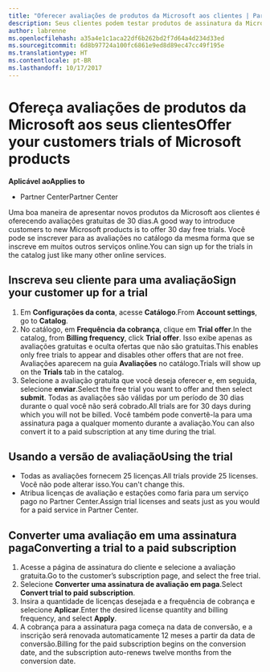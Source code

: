 ```yaml
---
title: "Oferecer avaliações de produtos da Microsoft aos clientes | Partner Center"
description: Seus clientes podem testar produtos de assinatura da Microsoft durante 30 dias.
author: labrenne
ms.openlocfilehash: a35a4e1c1aca22df6b262bd2f7d64a4d234d33ed
ms.sourcegitcommit: 6d8b97724a100fc6861e9ed8d89ec47cc49f195e
ms.translationtype: HT
ms.contentlocale: pt-BR
ms.lasthandoff: 10/17/2017
---
```

# <a name="offer-your-customers-trials-of-microsoft-products"></a><span data-ttu-id="0977f-103">Ofereça avaliações de produtos da Microsoft aos seus clientes</span><span class="sxs-lookup"><span data-stu-id="0977f-103">Offer your customers trials of Microsoft products</span></span>

**<span data-ttu-id="0977f-104">Aplicável ao</span><span class="sxs-lookup"><span data-stu-id="0977f-104">Applies to</span></span>**

-  <span data-ttu-id="0977f-105">Partner Center</span><span class="sxs-lookup"><span data-stu-id="0977f-105">Partner Center</span></span>

<span data-ttu-id="0977f-106">Uma boa maneira de apresentar novos produtos da Microsoft aos clientes é oferecendo avaliações gratuitas de 30 dias.</span><span class="sxs-lookup"><span data-stu-id="0977f-106">A good way to introduce customers to new Microsoft products is to offer 30 day free trials.</span></span> <span data-ttu-id="0977f-107">Você pode se inscrever para as avaliações no catálogo da mesma forma que se inscreve em muitos outros serviços online.</span><span class="sxs-lookup"><span data-stu-id="0977f-107">You can sign up for the trials in the catalog just like many other online services.</span></span>  

## <a name="sign-your-customer-up-for-a-trial"></a><span data-ttu-id="0977f-108">Inscreva seu cliente para uma avaliação</span><span class="sxs-lookup"><span data-stu-id="0977f-108">Sign your customer up for a trial</span></span>

1.  <span data-ttu-id="0977f-109">Em **Configurações da conta**, acesse **Catálogo**.</span><span class="sxs-lookup"><span data-stu-id="0977f-109">From **Account settings**, go to **Catalog**.</span></span> 
2.  <span data-ttu-id="0977f-110">No catálogo, em **Frequência da cobrança**, clique em **Trial offer**.</span><span class="sxs-lookup"><span data-stu-id="0977f-110">In the catalog, from **Billing frequency**, click **Trial offer**.</span></span> <span data-ttu-id="0977f-111">Isso exibe apenas as avaliações gratuitas e oculta ofertas que não são gratuitas.</span><span class="sxs-lookup"><span data-stu-id="0977f-111">This enables only free trials to appear and disables other offers that are not free.</span></span> <span data-ttu-id="0977f-112">Avaliações aparecem na guia **Avaliações** no catálogo.</span><span class="sxs-lookup"><span data-stu-id="0977f-112">Trials will show up on the **Trials** tab in the catalog.</span></span>
3.  <span data-ttu-id="0977f-113">Selecione a avaliação gratuita que você deseja oferecer e, em seguida, selecione **enviar**.</span><span class="sxs-lookup"><span data-stu-id="0977f-113">Select the free trial you want to offer and then select **submit**.</span></span> <span data-ttu-id="0977f-114">Todas as avaliações são válidas por um período de 30 dias durante o qual você não será cobrado.</span><span class="sxs-lookup"><span data-stu-id="0977f-114">All trials are for 30 days during which you will not be billed.</span></span> <span data-ttu-id="0977f-115">Você também pode convertê-la para uma assinatura paga a qualquer momento durante a avaliação.</span><span class="sxs-lookup"><span data-stu-id="0977f-115">You can also convert it to a paid subscription at any time during the trial.</span></span>

## <a name="using-the-trial"></a><span data-ttu-id="0977f-116">Usando a versão de avaliação</span><span class="sxs-lookup"><span data-stu-id="0977f-116">Using the trial</span></span>

- <span data-ttu-id="0977f-117">Todas as avaliações fornecem 25 licenças.</span><span class="sxs-lookup"><span data-stu-id="0977f-117">All trials provide 25 licenses.</span></span> <span data-ttu-id="0977f-118">Você não pode alterar isso.</span><span class="sxs-lookup"><span data-stu-id="0977f-118">You can't change this.</span></span>
- <span data-ttu-id="0977f-119">Atribua licenças de avaliação e estações como faria para um serviço pago no Partner Center.</span><span class="sxs-lookup"><span data-stu-id="0977f-119">Assign trial licenses and seats just as you would for a paid service in Partner Center.</span></span>

## <a name="converting-a-trial-to-a-paid-subscription"></a><span data-ttu-id="0977f-120">Converter uma avaliação em uma assinatura paga</span><span class="sxs-lookup"><span data-stu-id="0977f-120">Converting a trial to a paid subscription</span></span>

1.  <span data-ttu-id="0977f-121">Acesse a página de assinatura do cliente e selecione a avaliação gratuita.</span><span class="sxs-lookup"><span data-stu-id="0977f-121">Go to the customer’s subscription page, and select the free trial.</span></span>
2.  <span data-ttu-id="0977f-122">Selecione **Converter uma assinatura de avaliação em paga**.</span><span class="sxs-lookup"><span data-stu-id="0977f-122">Select **Convert trial to paid subscription**.</span></span>
3.  <span data-ttu-id="0977f-123">Insira a quantidade de licenças desejada e a frequência de cobrança e selecione **Aplicar**.</span><span class="sxs-lookup"><span data-stu-id="0977f-123">Enter the desired license quantity and billing frequency, and select **Apply**.</span></span>
4.  <span data-ttu-id="0977f-124">A cobrança para a assinatura paga começa na data de conversão, e a inscrição será renovada automaticamente 12 meses a partir da data de conversão.</span><span class="sxs-lookup"><span data-stu-id="0977f-124">Billing for the paid subscription begins on the conversion date, and the subscription auto-renews twelve months from the conversion date.</span></span> 

